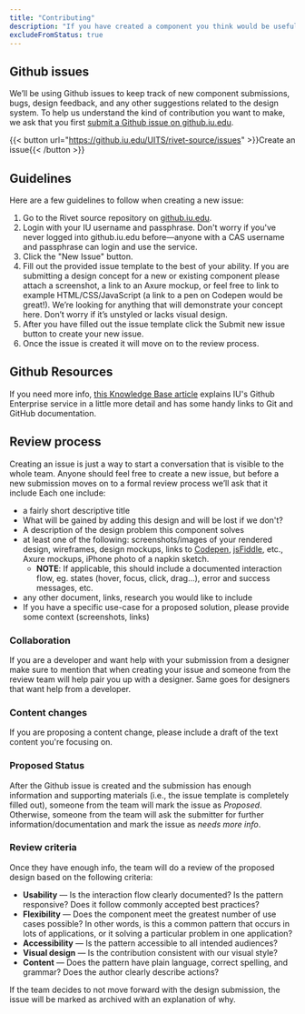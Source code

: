 ```yaml
---
title: "Contributing"
description: "If you have created a component you think would be useful to others or would like to make a suggestion, let us know."
excludeFromStatus: true
---
```

## Github issues
We’ll be using Github issues to keep track of new component submissions, bugs, design feedback, and any other suggestions related to the design system. To help us understand the kind of contribution you want to make, we ask that you first [submit a Github issue on github.iu.edu](https://github.iu.edu/UITS/rivet-source/issues).

{{< button url="https://github.iu.edu/UITS/rivet-source/issues" >}}Create an issue{{< /button >}}

## Guidelines
Here are a few guidelines to follow when creating a new issue:

1. Go to the Rivet source repository on [github.iu.edu](https://github.iu.edu/UITS/rivet-source/issues).
2. Login with your IU username and passphrase. Don't worry if you've never logged into github.iu.edu before—anyone with a CAS username and passphrase can login and use the service.
3. Click the "New Issue" button.
4. Fill out the provided issue template to the best of your ability. If you are submitting a design concept for a new or existing component please attach a screenshot, a link to an Axure mockup, or feel free to link to example HTML/CSS/JavaScript (a link to a pen on Codepen would be great!). We’re looking for anything that will demonstrate your concept here. Don’t worry if it’s unstyled or lacks visual design.
5. After you have filled out the issue template click the Submit new issue button to create your new issue.
6. Once the issue is created it will move on to the review process.

## Github Resources

If you need more info, [this Knowledge Base article](https://kb.iu.edu/d/bagk) explains IU's Github Enterprise service in a little more detail and has some handy links to Git and GitHub documentation.

## Review process
Creating an issue is just a way to start a conversation that is visible to the whole team. Anyone should feel free to create a new issue, but before a new submission moves on to a formal review process we’ll ask that it include Each one include:

- a fairly short descriptive title
- What will be gained by adding this design and will be lost if we don't?
- A description of the design problem this component solves
- at least one of the following: screenshots/images of your rendered design, wireframes, design mockups, links to [Codepen](http://codepen.io/), [jsFiddle](https://jsfiddle.net/), etc., Axure mockups, iPhone photo of a napkin sketch.
    - **NOTE**: If applicable, this should include a documented interaction flow, eg. states (hover, focus, click, drag...), error and success messages, etc.
- any other document, links, research you would like to include
- If you have a specific use-case for a proposed solution, please provide some context (screenshots, links)

### Collaboration

If you are a developer and want help with your submission from a designer make sure to mention that when creating your issue and someone from the review team will help pair you up with a designer. Same goes for designers that want help from a developer.

### Content changes
If you are proposing a content change, please include a draft of the text content you're focusing on.

### Proposed Status
After the Github issue is created and the submission has enough information and supporting materials (i.e., the issue template is completely filled out), someone from the team will mark the issue as _Proposed_. Otherwise, someone from the team will ask the submitter for further information/documentation and mark the issue as _needs more info_.

### Review criteria
Once they have enough info, the team will do a review of the proposed design based on the following criteria:

- **Usability** — Is the interaction flow clearly documented? Is the pattern responsive? Does it follow commonly accepted best practices?
- **Flexibility** — Does the component meet the greatest number of use cases possible? In other words, is this a common pattern that occurs in lots of applications, or it solving a particular problem in one application?
- **Accessibility** — Is the pattern accessible to all intended audiences?
- **Visual design** — Is the contribution consistent with our visual style?
- **Content** — Does the pattern have plain language, correct spelling, and grammar? Does the author clearly describe actions?

If the team decides to not move forward with the design submission, the issue will be marked as archived with an explanation of why.
